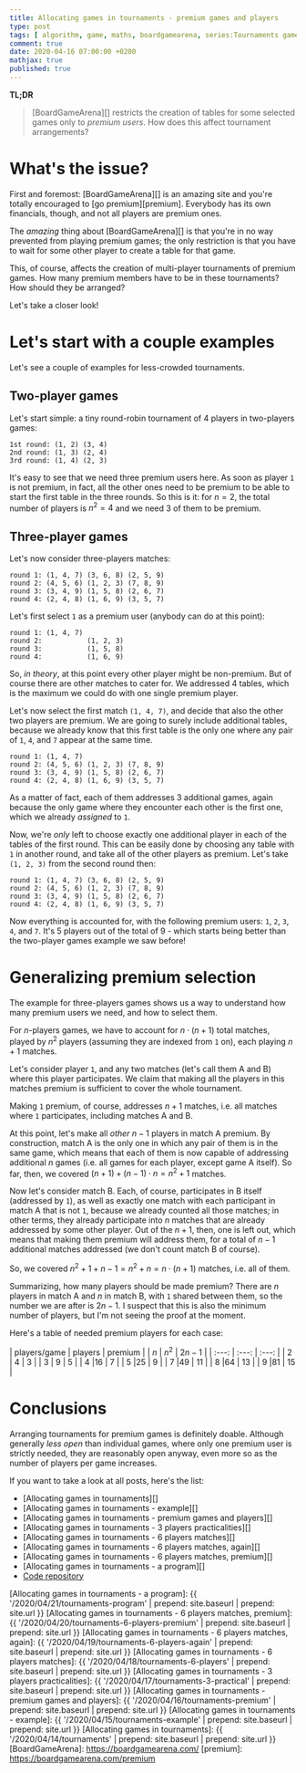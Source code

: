 ```yaml
---
title: Allocating games in tournaments - premium games and players
type: post
tags: [ algorithm, game, maths, boardgamearena, series:Tournaments games allocation ]
comment: true
date: 2020-04-16 07:00:00 +0200
mathjax: true
published: true
---
```


**TL;DR**

> [BoardGameArena][] restricts the creation of tables for some selected
> games only to *premium users*. How does this affect tournament
> arrangements?

# What's the issue?

First and foremost: [BoardGameArena][] is an amazing site and you're totally
encouraged to [go premium][premium]. Everybody has its own financials, though, and
not all players are premium ones.

The *amazing* thing about [BoardGameArena][] is that you're in no way
prevented from playing premium games; the only restriction is that you have
to wait for some other player to create a table for that game.

This, of course, affects the creation of multi-player tournaments of
premium games. How many premium members have to be in these tournaments? How
should they be arranged?

Let's take a closer look!

# Let's start with a couple examples

Let's see a couple of examples for less-crowded tournaments.

## Two-player games

Let's start simple: a tiny round-robin tournament of 4 players in
two-players games:

```
1st round: (1, 2) (3, 4)
2nd round: (1, 3) (2, 4)
3rd round: (1, 4) (2, 3)
```

It's easy to see that we need three premium users here. As soon as player
`1` is not premium, in fact, all the other ones need to be premium to be
able to start the first table in the three rounds. So this is it: for $n=2$,
the total number of players is $n^2 = 4$ and we need 3 of them to be
premium.

## Three-player games

Let's now consider three-players matches:

```
round 1: (1, 4, 7) (3, 6, 8) (2, 5, 9)
round 2: (4, 5, 6) (1, 2, 3) (7, 8, 9)
round 3: (3, 4, 9) (1, 5, 8) (2, 6, 7)
round 4: (2, 4, 8) (1, 6, 9) (3, 5, 7)
```

Let's first select `1` as a premium user (anybody can do at this point):

```
round 1: (1, 4, 7)
round 2:           (1, 2, 3)
round 3:           (1, 5, 8)
round 4:           (1, 6, 9)
```

So, *in theory*, at this point every other player might be non-premium. But
of course there are other matches to cater for. We addressed 4 tables, which
is the maximum we could do with one single premium player.

Let's now select the first match `(1, 4, 7)`, and decide that also the other
two players are premium. We are going to surely include additional tables,
because we already know that this first table is the only one where any pair
of `1`, `4`, and `7` appear at the same time.

```
round 1: (1, 4, 7)
round 2: (4, 5, 6) (1, 2, 3) (7, 8, 9)
round 3: (3, 4, 9) (1, 5, 8) (2, 6, 7)
round 4: (2, 4, 8) (1, 6, 9) (3, 5, 7)
```

As a matter of fact, each of them addresses 3 additional games, again
because the only game where they encounter each other is the first one,
which we already *assigned* to `1`.

Now, we're *only* left to choose exactly one additional player in each of
the tables of the first round. This can be easily done by choosing any table
with `1` in another round, and take all of the other players as premium.
Let's take `(1, 2, 3)` from the second round then:

```
round 1: (1, 4, 7) (3, 6, 8) (2, 5, 9)
round 2: (4, 5, 6) (1, 2, 3) (7, 8, 9)
round 3: (3, 4, 9) (1, 5, 8) (2, 6, 7)
round 4: (2, 4, 8) (1, 6, 9) (3, 5, 7)
```

Now everything is accounted for, with the following premium users: `1`, `2`,
`3`, `4`, and `7`. It's 5 players out of the total of 9 - which starts being
better than the two-player games example we saw before!

# Generalizing premium selection

The example for three-players games shows us a way to understand how many
premium users we need, and how to select them.

For $n$-players games, we have to account for $n \cdot (n + 1)$ total
matches, played by $n^2$ players (assuming they are indexed from `1` on),
each playing $n + 1$ matches.

Let's consider player `1`, and any two matches (let's call them A and B)
where this player participates. We claim that making all the players in this
matches premium is sufficient to cover the whole tournament.

Making `1` premium, of course, addresses $n + 1$ matches, i.e. all matches
where `1` participates, including matches A and B.

At this point, let's make all *other* $n - 1$ players in match A premium. By
construction, match A is the only one in which any pair of them is in the
same game, which means that each of them is now capable of addressing
additional $n$ games (i.e. all games for each player, except game A itself).
So far, then, we covered $(n + 1) + (n - 1) \cdot n = n^2 + 1$ matches.

Now let's consider match B. Each, of course, participates in B itself
(addressed by `1`), as well as exactly one match with each participant in
match A that is not `1`, because we already counted all those matches; in
other terms, they already participate into $n$ matches that are already
addressed by some other player. Out of the $n + 1$, then, one is left out,
which means that making them premium will address them, for a total of $n -
1$ additional matches addressed (we don't count match B of course).

So, we covered $n^2 + 1 + n - 1 = n^2 + n = n \cdot (n + 1)$ matches, i.e.
all of them.

Summarizing, how many players should be made premium? There are $n$ players
in match A and $n$ in match B, with `1` shared between them, so the number
we are after is $2n - 1$. I suspect that this is also the minimum number of
players, but I'm not seeing the proof at the moment.

Here's a table of needed premium players for each case:

| players/game | players | premium |
| $n$   | $n^2$ | $2n - 1$ |
| :---: | :---: | :---:    |
| 2 | 4 | 3 |
| 3 | 9 | 5 |
| 4 |16 | 7 |
| 5 |25 | 9 |
| 7 |49 | 11 |
| 8 |64 | 13 |
| 9 |81 | 15 |

# Conclusions

Arranging tournaments for premium games is definitely doable. Although
generally *less open* than individual games, where only one premium user is
strictly needed, they are reasonably open anyway, even more so as the number
of players per game increases.

If you want to take a look at all posts, here's the list:

- [Allocating games in tournaments][]
- [Allocating games in tournaments - example][]
- [Allocating games in tournaments - premium games and players][]
- [Allocating games in tournaments - 3 players practicalities][]
- [Allocating games in tournaments - 6 players matches][]
- [Allocating games in tournaments - 6 players matches, again][]
- [Allocating games in tournaments - 6 players matches, premium][]
- [Allocating games in tournaments - a program][]
- [Code repository][tournange]

[tournange]: https://gitlab.com/polettix/tournange
[Allocating games in tournaments - a program]: {{ '/2020/04/21/tournaments-program' | prepend: site.baseurl | prepend: site.url }}
[Allocating games in tournaments - 6 players matches, premium]: {{ '/2020/04/20/tournaments-6-players-premium' | prepend: site.baseurl | prepend: site.url }}
[Allocating games in tournaments - 6 players matches, again]: {{ '/2020/04/19/tournaments-6-players-again' | prepend: site.baseurl | prepend: site.url }}
[Allocating games in tournaments - 6 players matches]: {{ '/2020/04/18/tournaments-6-players' | prepend: site.baseurl | prepend: site.url }}
[Allocating games in tournaments - 3 players practicalities]: {{ '/2020/04/17/tournaments-3-practical' | prepend: site.baseurl | prepend: site.url }}
[Allocating games in tournaments - premium games and players]: {{ '/2020/04/16/tournaments-premium' | prepend: site.baseurl | prepend: site.url }}
[Allocating games in tournaments - example]: {{ '/2020/04/15/tournaments-example' | prepend: site.baseurl | prepend: site.url }}
[Allocating games in tournaments]: {{ '/2020/04/14/tournaments' | prepend: site.baseurl | prepend: site.url }}
[BoardGameArena]: https://boardgamearena.com/
[premium]: https://boardgamearena.com/premium
